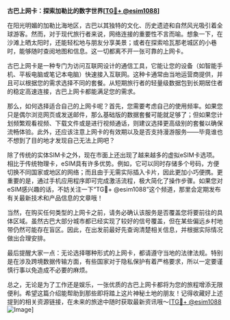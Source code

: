 **古巴上网卡：探索加勒比的数字世界[[TG💪+ @esim1088](https://t.me/s/esim1088)]**

在阳光明媚的加勒比海地区，古巴以其独特的文化、历史遗迹和自然风光吸引着全球游客。然而，对于现代旅行者来说，网络连接的重要性不言而喻。想象一下，在沙滩上晒太阳时，还能轻松地与朋友分享美景；或者在探索哈瓦那老城区的小巷时，能够随时查阅地图和信息。这一切都离不开一张可靠的上网卡。

古巴上网卡是一种专门为访问互联网设计的通信工具，它能让您的设备（如智能手机、平板电脑或笔记本电脑）快速接入互联网。这种卡通常由当地运营商提供，并且可以根据您的需求选择不同的套餐。从短期旅行者的轻量级数据包到长期居住者的稳定高速连接，古巴上网卡都能满足您的需求。

那么，如何选择适合自己的上网卡呢？首先，您需要考虑自己的使用频率。如果您只是偶尔浏览网页或发送邮件，那么基础版的数据套餐可能就足够了；但如果您计划频繁观看视频、下载文件或是进行视频通话，则建议选择更高级别的套餐以确保流畅体验。此外，还应该注意上网卡的有效期以及是否支持漫游服务——毕竟谁也不想到了目的地才发现自己无法上网吧？

除了传统的实体SIM卡之外，现在市面上还出现了越来越多的虚拟eSIM卡选项。相比于传统物理卡，eSIM具有许多优势。例如，它可以同时存储多个号码，方便切换不同国家或地区的网络；而且由于无需实际插入卡片，因此更加小巧便携。更重要的是，通过手机应用程序即可完成激活流程，极大简化了操作步骤。如果您对eSIM感兴趣的话，不妨关注一下“TG💪+ @esim1088”这个频道，那里会定期发布有关最新技术和产品信息的文章哦！

当然，在购买任何类型的上网卡之前，请务必确认该服务是否覆盖您将要前往的具体区域。虽然古巴大部分城市都已经实现了较好的信号覆盖，但在某些偏远乡村地带仍然可能存在盲区。因此，在出发前最好先查询清楚相关信息，并根据实际情况做出合理安排。

最后提醒大家一点：无论选择哪种形式的上网卡，都请遵守当地的法律法规。特别是在涉及跨境数据传输方面，有些国家对于隐私保护有着严格要求，所以一定要谨慎行事以免造成不必要的麻烦。

总之，无论是为了工作还是娱乐，一张优质的古巴上网卡都将为您的旅程增添无限便利。希望这篇介绍能帮助到那些即将踏上这片神秘土地的朋友！记得收藏好上述提到的相关资源链接，在未来的旅途中随时获取最新资讯哦～[[TG💪+ @esim1088](https://t.me/s/esim1088) ![Image](https://i.postimg.cc/4NQfJmqS/Snipaste-2025-05-13-00-14-12.png)]